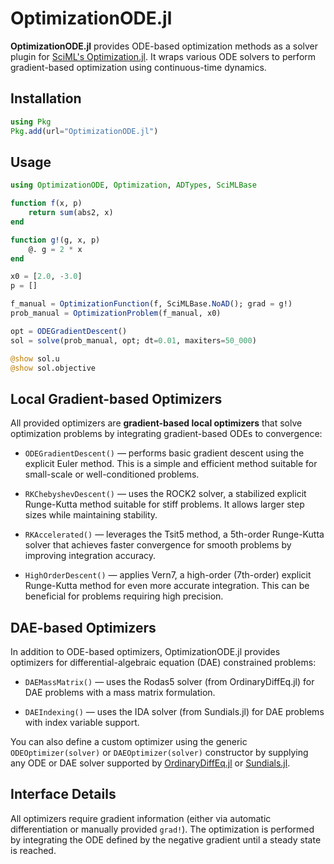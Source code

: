 # OptimizationODE.jl

**OptimizationODE.jl** provides ODE-based optimization methods as a solver plugin for [SciML's Optimization.jl](https://github.com/SciML/Optimization.jl). It wraps various ODE solvers to perform gradient-based optimization using continuous-time dynamics.

## Installation

```julia
using Pkg
Pkg.add(url="OptimizationODE.jl")
```

## Usage

```julia
using OptimizationODE, Optimization, ADTypes, SciMLBase

function f(x, p)
    return sum(abs2, x)
end

function g!(g, x, p)
    @. g = 2 * x
end

x0 = [2.0, -3.0]
p = []

f_manual = OptimizationFunction(f, SciMLBase.NoAD(); grad = g!)
prob_manual = OptimizationProblem(f_manual, x0)

opt = ODEGradientDescent()
sol = solve(prob_manual, opt; dt=0.01, maxiters=50_000)

@show sol.u
@show sol.objective
```

## Local Gradient-based Optimizers

All provided optimizers are **gradient-based local optimizers** that solve optimization problems by integrating gradient-based ODEs to convergence:

* `ODEGradientDescent()` — performs basic gradient descent using the explicit Euler method. This is a simple and efficient method suitable for small-scale or well-conditioned problems.

* `RKChebyshevDescent()` — uses the ROCK2 solver, a stabilized explicit Runge-Kutta method suitable for stiff problems. It allows larger step sizes while maintaining stability.

* `RKAccelerated()` — leverages the Tsit5 method, a 5th-order Runge-Kutta solver that achieves faster convergence for smooth problems by improving integration accuracy.

* `HighOrderDescent()` — applies Vern7, a high-order (7th-order) explicit Runge-Kutta method for even more accurate integration. This can be beneficial for problems requiring high precision.

## DAE-based Optimizers

In addition to ODE-based optimizers, OptimizationODE.jl provides optimizers for differential-algebraic equation (DAE) constrained problems:

* `DAEMassMatrix()` — uses the Rodas5 solver (from OrdinaryDiffEq.jl) for DAE problems with a mass matrix formulation.

* `DAEIndexing()` — uses the IDA solver (from Sundials.jl) for DAE problems with index variable support.

You can also define a custom optimizer using the generic `ODEOptimizer(solver)` or `DAEOptimizer(solver)` constructor by supplying any ODE or DAE solver supported by [OrdinaryDiffEq.jl](https://docs.sciml.ai/DiffEqDocs/stable/solvers/ode_solve/) or [Sundials.jl](https://github.com/SciML/Sundials.jl).

## Interface Details

All optimizers require gradient information (either via automatic differentiation or manually provided `grad!`). The optimization is performed by integrating the ODE defined by the negative gradient until a steady state is reached.

